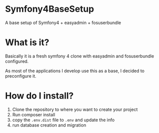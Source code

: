# Symfony4BaseSetup

A base setup of Symfony4 + easyadmin + fosuserbundle

# What is it?

Basically it is a fresh symfony 4 clone with easyadmin and fosuserbundle configured.

As most of the applications I develop use this as a base, I decided to preconfigure it.

# How do I install?

1. Clone the repository to where you want to create your project
2. Run composer install
3. copy the `.env.dist` file to `.env` and update the info
4. run database creation and migration
